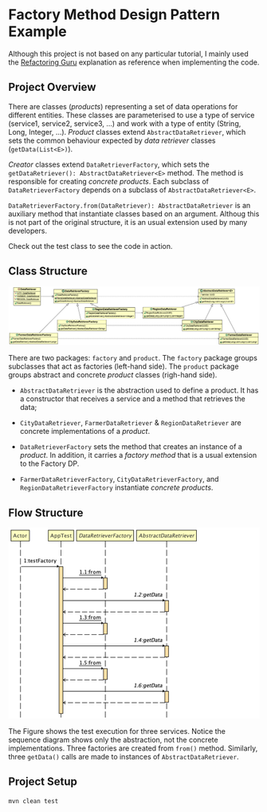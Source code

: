 # Factory Method Design Pattern Example
Although this project is not based on any particular tutorial, I mainly used the [Refactoring Guru](https://refactoring.guru/design-patterns/factory-method) explanation as reference when implementing the code.

## Project Overview

There are classes (_products_) representing a set of data operations for different entities. These classes are parameterised to use a type of service (service1, service2, service3, ...) and work with a type of entity (String, Long, Integer, ...). _Product_ classes extend `AbstractDataRetriever`, which sets the common behaviour expected by _data retriever_ classes (`getData(List<E>)`).

_Creator_ classes extend `DataRetrieverFactory`, which sets the `getDataRetriever(): AbstractDataRetriever<E>` method. The method is responsible for creating _concrete products_. Each subclass of `DataRetrieverFactory` depends on a subclass of `AbstractDataRetriever<E>`.

`DataRetrieverFactory.from(DataRetriever): AbstractDataRetriever` is an auxiliary method that instantiate classes based on an argument. Althoug this is not part of the original structure, it is an usual extension used by many developers.

Check out the test class to see the code in action.

## Class Structure

<img src="./pics/ClassDiagram.png" />

There are two packages: `factory` and `product`. The `factory` package groups subclasses that act as factories (left-hand side). The `product` package groups abstract and concrete _product_ classes (righ-hand side).

* `AbstractDataRetriever` is the abstraction used to define a product. It has a constructor that receives a service and a method that retrieves the data;

* `CityDataRetriever`, `FarmerDataRetriever` & `RegionDataRetriever` are concrete implementations of a _product_. 

* `DataRetrieverFactory` sets the method that creates an instance of a _product_. In addition, it carries a _factory method_ that is a usual extension to the Factory DP.

* `FarmerDataRetrieverFactory`, `CityDataRetrieverFactory`, and `RegionDataRetrieverFactory` instantiate _concrete products_.

## Flow Structure

<img src="./pics/SequenceDiagram.png" />

The Figure shows the test execution for three services. Notice the sequence diagram shows only the abstraction, not the concrete implementations. Three factories are created from `from()` method. Similarly, three `getData()` calls are made to instances of `AbstractDataRetriever`.

## Project Setup
```
mvn clean test
```
